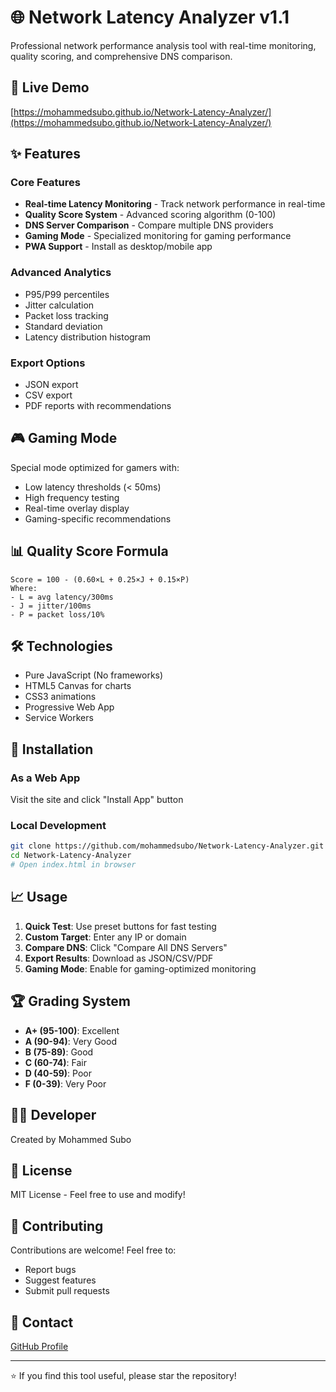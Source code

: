 # 🌐 Network Latency Analyzer v1.1

Professional network performance analysis tool with real-time monitoring, quality scoring, and comprehensive DNS comparison.

## 🚀 Live Demo
[https://mohammedsubo.github.io/Network-Latency-Analyzer/](https://mohammedsubo.github.io/Network-Latency-Analyzer/)

## ✨ Features

### Core Features
- **Real-time Latency Monitoring** - Track network performance in real-time
- **Quality Score System** - Advanced scoring algorithm (0-100)
- **DNS Server Comparison** - Compare multiple DNS providers
- **Gaming Mode** - Specialized monitoring for gaming performance
- **PWA Support** - Install as desktop/mobile app

### Advanced Analytics
- P95/P99 percentiles
- Jitter calculation
- Packet loss tracking
- Standard deviation
- Latency distribution histogram

### Export Options
- JSON export
- CSV export
- PDF reports with recommendations

## 🎮 Gaming Mode
Special mode optimized for gamers with:
- Low latency thresholds (< 50ms)
- High frequency testing
- Real-time overlay display
- Gaming-specific recommendations

## 📊 Quality Score Formula
```
Score = 100 - (0.60×L + 0.25×J + 0.15×P)
Where:
- L = avg latency/300ms
- J = jitter/100ms  
- P = packet loss/10%
```

## 🛠️ Technologies
- Pure JavaScript (No frameworks)
- HTML5 Canvas for charts
- CSS3 animations
- Progressive Web App
- Service Workers

## 📱 Installation

### As a Web App
Visit the site and click "Install App" button

### Local Development
```bash
git clone https://github.com/mohammedsubo/Network-Latency-Analyzer.git
cd Network-Latency-Analyzer
# Open index.html in browser
```

## 📈 Usage

1. **Quick Test**: Use preset buttons for fast testing
2. **Custom Target**: Enter any IP or domain
3. **Compare DNS**: Click "Compare All DNS Servers"
4. **Export Results**: Download as JSON/CSV/PDF
5. **Gaming Mode**: Enable for gaming-optimized monitoring

## 🏆 Grading System
- **A+ (95-100)**: Excellent
- **A (90-94)**: Very Good
- **B (75-89)**: Good
- **C (60-74)**: Fair
- **D (40-59)**: Poor
- **F (0-39)**: Very Poor

## 👨‍💻 Developer
Created by Mohammed Subo

## 📝 License
MIT License - Feel free to use and modify!

## 🤝 Contributing
Contributions are welcome! Feel free to:
- Report bugs
- Suggest features
- Submit pull requests

## 📧 Contact
[GitHub Profile](https://github.com/mohammedsubo)

---
⭐ If you find this tool useful, please star the repository!